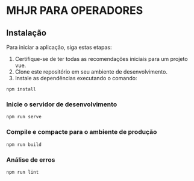 # MHJR PARA OPERADORES

## Instalação

Para iniciar a aplicação, siga estas etapas:

1. Certifique-se de ter todas as recomendações iniciais para um projeto vue.
2. Clone este repositório em seu ambiente de desenvolvimento.
3. Instale as dependências executando o comando:
```
npm install
```

### Inicie o servidor de desenvolvimento
```
npm run serve
```

### Compile e compacte para o ambiente de produção
```
npm run build
```

### Análise de erros
```
npm run lint
```


